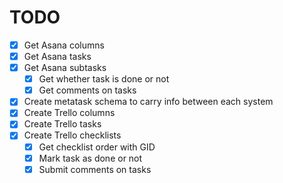 # TODO

- [x] Get Asana columns
- [x] Get Asana tasks
- [x] Get Asana subtasks
  - [x] Get whether task is done or not
  - [x] Get comments on tasks
- [x] Create metatask schema to carry info between each system
- [x] Create Trello columns
- [x] Create Trello tasks
- [x] Create Trello checklists
  - [x] Get checklist order with GID
  - [x] Mark task as done or not
  - [x] Submit comments on tasks
